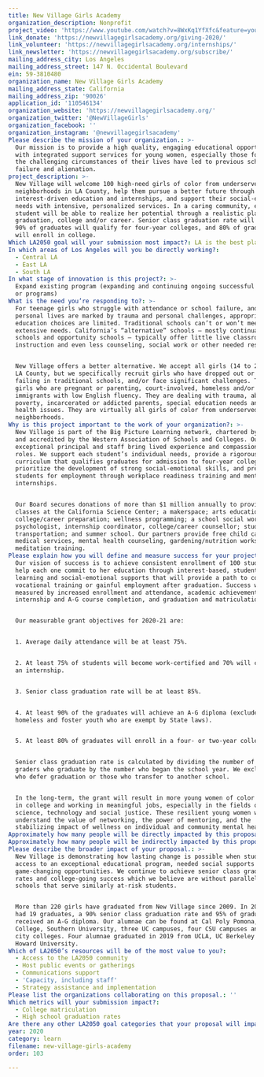 ```yaml
---
title: New Village Girls Academy
organization_description: Nonprofit
project_video: 'https://www.youtube.com/watch?v=8WxKq1YfXfc&feature=youtu.be'
link_donate: 'https://newvillagegirlsacademy.org/giving-2020/'
link_volunteer: 'https://newvillagegirlsacademy.org/internships/'
link_newsletter: 'https://newvillagegirlsacademy.org/subscribe/'
mailing_address_city: Los Angeles
mailing_address_street: 147 N. Occidental Boulevard
ein: 59-3810480
organization_name: New Village Girls Academy
mailing_address_state: California
mailing_address_zip: '90026'
application_id: '110546134'
organization_website: 'https://newvillagegirlsacademy.org/'
organization_twitter: '@NewVillageGirls'
organization_facebook: ''
organization_instagram: '@newvillagegirlsacademy'
Please describe the mission of your organization.: >-
  Our mission is to provide a high quality, engaging educational opportunity
  with integrated support services for young women, especially those for whom
  the challenging circumstances of their lives have led to previous school
  failure and alienation.
project_description: >-
  New Village will welcome 100 high-need girls of color from underserved
  neighborhoods in LA County, help them pursue a better future through
  interest-driven education and internships, and support their social-emotional
  needs with intensive, personalized services. In a caring community, each
  student will be able to realize her potential through a realistic plan for
  graduation, college and/or career. Senior class graduation rate will be 85%,
  90% of graduates will qualify for four-year colleges, and 80% of graduates
  will enroll in college.
Which LA2050 goal will your submission most impact?: LA is the best place to LEARN
In which areas of Los Angeles will you be directly working?:
  - Central LA
  - East LA
  - South LA
In what stage of innovation is this project?: >-
  Expand existing program (expanding and continuing ongoing successful projects
  or programs)
What is the need you’re responding to?: >-
  For teenage girls who struggle with attendance or school failure, and whose
  personal lives are marked by trauma and personal challenges, appropriate
  education choices are limited. Traditional schools can’t or won’t meet their
  extensive needs. California’s “alternative” schools — mostly continuation
  schools and opportunity schools — typically offer little live classroom
  instruction and even less counseling, social work or other needed resources.


  New Village offers a better alternative. We accept all girls (14 to 21) from
  LA County, but we specifically recruit girls who have dropped out or are
  failing in traditional schools, and/or face significant challenges. These are
  girls who are pregnant or parenting, court-involved, homeless and/or
  immigrants with low English fluency. They are dealing with trauma, abuse and
  poverty, incarcerated or addicted parents, special education needs and mental
  health issues. They are virtually all girls of color from underserved
  neighborhoods. 
Why is this project important to the work of your organization?: >-
  New Village is part of the Big Picture Learning network, chartered by LAUSD
  and accredited by the Western Association of Schools and Colleges. Our
  exceptional principal and staff bring lived experience and compassion to their
  roles. We support each student’s individual needs, provide a rigorous A-G
  curriculum that qualifies graduates for admission to four-year colleges,
  prioritize the development of strong social-emotional skills, and prepare
  students for employment through workplace readiness training and mentored
  internships. 


  Our Board secures donations of more than $1 million annually to provide
  classes at the California Science Center; a makerspace; arts education;
  college/career preparation; wellness programming; a school social worker,
  psychologist, internship coordinator, college/career counsellor; student
  transportation; and summer school. Our partners provide free child care,
  medical services, mental health counseling, gardening/nutrition workshops and
  meditation training.
Please explain how you will define and measure success for your project.: >-
  Our vision of success is to achieve consistent enrollment of 100 students and
  help each one commit to her education through interest-based, student-driven
  learning and social-emotional supports that will provide a path to college,
  vocational training or gainful employment after graduation. Success will be
  measured by increased enrollment and attendance, academic achievement,
  internship and A-G course completion, and graduation and matriculation rates. 


  Our measurable grant objectives for 2020-21 are:


  1. Average daily attendance will be at least 75%.


  2. At least 75% of students will become work-certified and 70% will complete
  an internship.


  3. Senior class graduation rate will be at least 85%.


  4. At least 90% of the graduates will achieve an A-G diploma (excludes
  homeless and foster youth who are exempt by State laws).


  5. At least 80% of graduates will enroll in a four- or two-year college.


  Senior class graduation rate is calculated by dividing the number of 12th
  graders who graduate by the number who began the school year. We exclude those
  who defer graduation or those who transfer to another school. 


  In the long-term, the grant will result in more young women of color enrolling
  in college and working in meaningful jobs, especially in the fields of
  science, technology and social justice. These resilient young women will
  understand the value of networking, the power of mentoring, and the
  stabilizing impact of wellness on individual and community mental health. 
Approximately how many people will be directly impacted by this proposal?: '100'
Approximately how many people will be indirectly impacted by this proposal?: '500'
Please describe the broader impact of your proposal.: >-
  New Village is demonstrating how lasting change is possible when students have
  access to an exceptional educational program, needed social supports and
  game-changing opportunities. We continue to achieve senior class graduation
  rates and college-going success which we believe are without parallel among
  schools that serve similarly at-risk students.


  More than 220 girls have graduated from New Village since 2009. In 2019, we
  had 19 graduates, a 90% senior class graduation rate and 95% of graduates
  received an A-G diploma. Our alumnae can be found at Cal Poly Pomona, Mills
  College, Southern University, three UC campuses, four CSU campuses and three
  city colleges. Four alumnae graduated in 2019 from UCLA, UC Berkeley and
  Howard University. 
Which of LA2050’s resources will be of the most value to you?:
  - Access to the LA2050 community
  - Host public events or gatherings
  - Communications support
  - 'Capacity, including staff'
  - Strategy assistance and implementation
Please list the organizations collaborating on this proposal.: ''
Which metrics will your submission impact?:
  - College matriculation
  - High school graduation rates
Are there any other LA2050 goal categories that your proposal will impact?: []
year: 2020
category: learn
filename: new-village-girls-academy
order: 103

---
```

